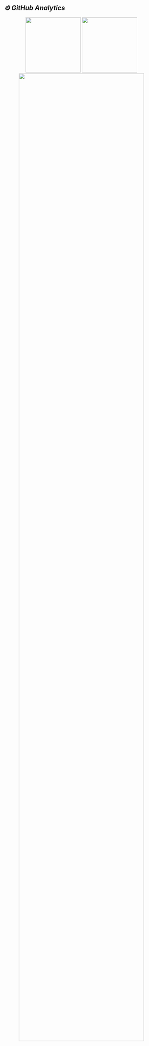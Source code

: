 <h2><i>⚙️ GitHub Analytics</i></h2>
<p align="center">
<img height="180em" src="https://github-readme-stats.vercel.app/api?username=block-dev1&show_icons=true&theme=algolia&include_all_commits=true&count_private=true"/>
<img height="180em" src="https://github-readme-stats-eight-theta.vercel.app/api/top-langs/?username=block-dev1&layout=compact&langs_count=8&theme=algolia" />
<img width="90%" src="https://github-readme-streak-stats.herokuapp.com/?user=block-dev1&show_icons=true&locale=en&layout=demo&theme=merko&hide_border=true" />
